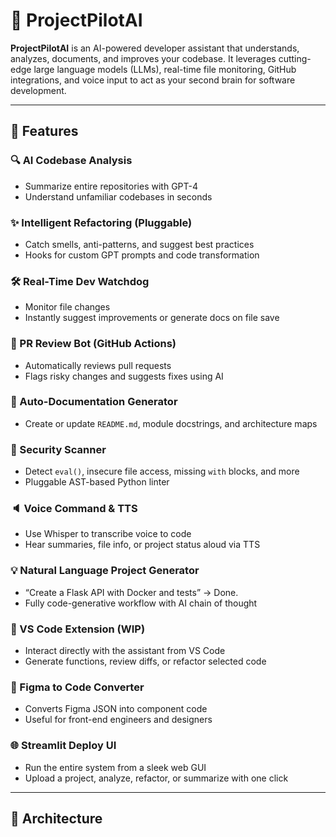 # 🧠 ProjectPilotAI

**ProjectPilotAI** is an AI-powered developer assistant that understands, analyzes, documents, and improves your codebase. It leverages cutting-edge large language models (LLMs), real-time file monitoring, GitHub integrations, and voice input to act as your second brain for software development.

---

## 🚀 Features

### 🔍 AI Codebase Analysis
- Summarize entire repositories with GPT-4
- Understand unfamiliar codebases in seconds

### ✨ Intelligent Refactoring (Pluggable)
- Catch smells, anti-patterns, and suggest best practices
- Hooks for custom GPT prompts and code transformation

### 🛠 Real-Time Dev Watchdog
- Monitor file changes
- Instantly suggest improvements or generate docs on file save

### 🤖 PR Review Bot (GitHub Actions)
- Automatically reviews pull requests
- Flags risky changes and suggests fixes using AI

### 📄 Auto-Documentation Generator
- Create or update `README.md`, module docstrings, and architecture maps

### 🧪 Security Scanner
- Detect `eval()`, insecure file access, missing `with` blocks, and more
- Pluggable AST-based Python linter

### 🔈 Voice Command & TTS
- Use Whisper to transcribe voice to code
- Hear summaries, file info, or project status aloud via TTS

### 💡 Natural Language Project Generator
- “Create a Flask API with Docker and tests” → Done.
- Fully code-generative workflow with AI chain of thought

### 🧰 VS Code Extension (WIP)
- Interact directly with the assistant from VS Code
- Generate functions, review diffs, or refactor selected code

### 🎨 Figma to Code Converter
- Converts Figma JSON into component code
- Useful for front-end engineers and designers

### 🌐 Streamlit Deploy UI
- Run the entire system from a sleek web GUI
- Upload a project, analyze, refactor, or summarize with one click

---

## 🧱 Architecture

